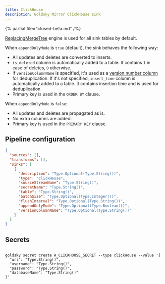 ```yaml
---
title: ClickHouse
description: Goldsky Mirror ClickHouse sink
---
```


{% partial file="closed-beta.md" /%}

[ReplacingMergeTree](https://clickhouse.com/docs/en/engines/table-engines/mergetree-family/replacingmergetree) engine is used for all sink tables by default.

When `appendOnlyMode` is `true` (default), the sink behaves the following way:

- All updates and deletes are converted to inserts.
- `is_deleted` column is automatically added to a table. It contains `1` in case of deletes, `0` otherwise.
- If `versionColumnName` is specified, it's used as a [version number column](https://clickhouse.com/docs/en/engines/table-engines/mergetree-family/replacingmergetree#ver) for deduplication. If it's not specified, `insert_time` column is automatically added to a table. It contains insertion time and is used for deduplication.
- Primary key is used in the `ORDER BY` clause.

When `appendOnlyMode` is `false`:

- All updates and deletes are propagated as is.
- No extra columns are added.
- Primary key is used in the `PRIMARY KEY` clause.

## Pipeline configuration

```json
{
  "sources": [],
  "transforms": [],
  "sinks": [
    {
      "description": "Type.Optional(Type.String())",
      "type": "clickHouse",
      "sourceStreamName": "Type.String()",
      "secretName": "Type.String()",
      "table": "Type.String()",
      "batchSize": "Type.Optional(Type.Integer())",
      "flushInterval": "Type.Optional(Type.String())",
      "appendOnlyMode": "Type.Optional(Type.Boolean())",
      "versionColumnName": "Type.Optional(Type.String())"
    }
  ]
}
```

## Secrets

```shell

goldsky secret create A_CLICKHOUSE_SECRET --type clickHouse --value '{
  "url": "Type.String()",
  "username": "Type.String()",
  "password": "Type.String()",
  "databaseName": "Type.String()"
}'
```
